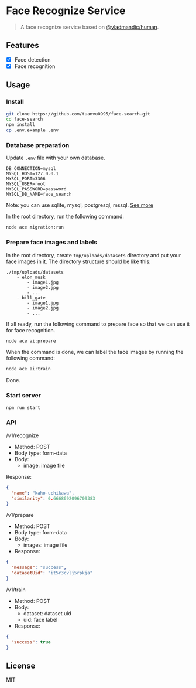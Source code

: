 # Face Recognize Service

> A face recognize service based on [@vladmandic/human](https://github.com/vladmandic/human).

## Features
- [x] Face detection
- [x] Face recognition

## Usage
### Install
```bash
git clone https://github.com/tuanvu0995/face-search.git
cd face-search
npm install
cp .env.example .env
```

### Database preparation

Update `.env` file with your own database.
```env
DB_CONNECTION=mysql
MYSQL_HOST=127.0.0.1
MYSQL_PORT=3306
MYSQL_USER=root
MYSQL_PASSWORD=password
MYSQL_DB_NAME=face_search
```

Note: you can use sqlite, mysql, postgresql, mssql. [See more](https://docs.adonisjs.com/guides/database/introduction)

In the root directory, run the following command:
```bash
node ace migration:run
```

### Prepare face images and labels

In the root directory, create `tmp/uploads/datasets` directory and put your face images in it. The directory structure should be like this:
```
./tmp/uploads/datasets
    - elon_musk
        - image1.jpg
        - image2.jpg
        - ...
    - bill_gate
        - image1.jpg
        - image2.jpg
        - ...
```

If all ready, run the following command to prepare face so that we can use it for face recognition.
```bash
node ace ai:prepare
```

When the command is done, we can label the face images by running the following command:
```bash
node ace ai:train
```

Done.

### Start server
```bash
npm run start
```

### API

/v1/recognize
- Method: POST
- Body type: form-data
- Body:
    - image: image file

Response:
```json
{
  "name": "kaho-uchikawa",
  "similarity": 0.6668692096709383
}
```

/v1/prepare
- Method: POST
- Body type: form-data
- Body:
    - images: image file
- Response:
```json
{
  "message": "success",
  "datasetUid": "it5r3cvlj5rpkja"
}
```

/v1/train
- Method: POST
- Body:
    - dataset: dataset uid
    - uid: face label
- Response:
```json
{
  "success": true
}
```

## License
MIT